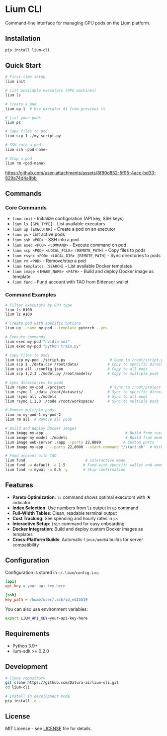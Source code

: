 # Lium CLI

Command-line interface for managing GPU pods on the Lium platform.

## Installation

```bash
pip install lium-cli
```

## Quick Start

```bash
# First-time setup
lium init

# List available executors (GPU machines)
lium ls

# Create a pod
lium up 1  # Use executor #1 from previous ls

# List your pods
lium ps

# Copy files to pod
lium scp 1 ./my_script.py

# SSH into a pod
lium ssh <pod-name>

# Stop a pod
lium rm <pod-name>
```
 
https://github.com/user-attachments/assets/8f80d852-5f95-4acc-bd33-829a74d4a8bb



## Commands

### Core Commands

- `lium init` - Initialize configuration (API key, SSH keys)
- `lium ls [GPU_TYPE]` - List available executors
- `lium up [EXECUTOR]` - Create a pod on an executor
- `lium ps` - List active pods
- `lium ssh <POD>` - SSH into a pod
- `lium exec <POD> <COMMAND>` - Execute command on pod
- `lium scp <POD> <LOCAL_FILE> [REMOTE_PATH]` - Copy files to pods
- `lium rsync <POD> <LOCAL_DIR> [REMOTE_PATH]` - Sync directories to pods
- `lium rm <POD>` - Remove/stop a pod
- `lium templates [SEARCH]` - List available Docker templates
- `lium image <IMAGE_NAME> <PATH>` - Build and deploy Docker image as template
- `lium fund` - Fund account with TAO from Bittensor wallet

### Command Examples

```bash
# Filter executors by GPU type
lium ls H100
lium ls A100

# Create pod with specific options
lium up --name my-pod --template pytorch --yes

# Execute commands
lium exec my-pod "nvidia-smi"
lium exec my-pod "python train.py"

# Copy files to pods
lium scp my-pod ./script.py                    # Copy to /root/script.py
lium scp 1 ./data.csv /root/data/             # Copy to specific directory
lium scp all ./config.json                    # Copy to all pods
lium scp 1,2,3 ./model.py /root/models/       # Copy to multiple pods

# Sync directories to pods
lium rsync my-pod ./project                    # Sync to /root/project
lium rsync 1 ./data /root/datasets/           # Sync to specific directory
lium rsync all ./models                       # Sync to all pods
lium rsync 1,2,3 ./code /root/workspace/      # Sync to multiple pods

# Remove multiple pods
lium rm my-pod-1 my-pod-2
lium rm all  # Remove all pods

# Build and deploy Docker images
lium image my-app .                                   # Build from current directory
lium image my-model ./models                          # Build from models directory  
lium image web-server ./app --ports 22,8080          # Custom ports
lium image my-app . --ports 22,8000 --start-command "/start.sh"  # With start command

# Fund account with TAO
lium fund                           # Interactive mode
lium fund -w default -a 1.5        # Fund with specific wallet and amount
lium fund -w mywal -a 0.5 -y       # Skip confirmation
```

## Features

- **Pareto Optimization**: `ls` command shows optimal executors with ★ indicator
- **Index Selection**: Use numbers from `ls` output in `up` command
- **Full-Width Tables**: Clean, readable terminal output
- **Cost Tracking**: See spending and hourly rates in `ps`
- **Interactive Setup**: `init` command for easy onboarding
- **Docker Integration**: Build and deploy custom Docker images as templates
- **Cross-Platform Builds**: Automatic `linux/amd64` builds for server compatibility

## Configuration

Configuration is stored in `~/.lium/config.ini`:

```ini
[api]
api_key = your-api-key-here

[ssh]
key_path = /home/user/.ssh/id_ed25519
```

You can also use environment variables:
```bash
export LIUM_API_KEY=your-api-key-here
```

## Requirements

- Python 3.9+
- lium-sdk >= 0.2.0

## Development

```bash
# Clone repository
git clone https://github.com/Datura-ai/lium-cli.git
cd lium-cli

# Install in development mode
pip install -e .
```

## License

MIT License - see [LICENSE](LICENSE) file for details.
